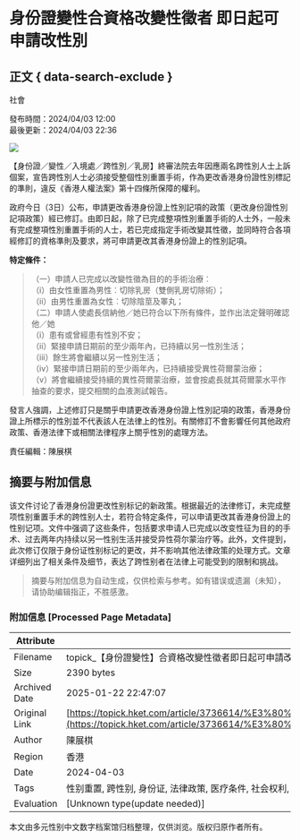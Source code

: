 # 身份證變性合資格改變性徵者 即日起可申請改性別

## 正文 { data-search-exclude }


社會

發布時間：2024/04/03 12:00  
最後更新：2024/04/03 22:36

![](https://static04.hket.com/res/v3/image/content/3735000/3736614/2A09AB13-C482-4257-B747-E025DE527761_1024.jpeg)

【身份證／變性／入境處／跨性別／乳房】終審法院去年因應兩名跨性別人士上訴個案，宣告跨性別人士必須接受整個性別重置手術，作為更改香港身份證性別標記的準則，違反《香港人權法案》第十四條所保障的權利。

政府今日（3日）公布，申請更改香港身份證上性別記項的政策（更改身份證性別記項政策）經已修訂。由即日起，除了已完成整項性別重置手術的人士外，一般未有完成整項性別重置手術的人士，若已完成指定手術改變其性徵，並同時符合各項經修訂的資格準則及要求，將可申請更改其香港身份證上的性別記項。

**特定條件：**

> （一）申請人已完成以改變性徵為目的的手術治療︰   
> （i）由女性重置為男性︰切除乳房（雙側乳房切除術）；   
> （ii）由男性重置為女性︰切除陰莖及睪丸；   
> （二）申請人使處長信納他／她已符合以下所有條件，並作出法定聲明確認他／她   
> （i）患有或曾經患有性別不安；   
> （ii）緊接申請日期前的至少兩年內，已持續以另一性別生活；   
> （iii）餘生將會繼續以另一性別生活；   
> （iv）緊接申請日期前的至少兩年內，已持續接受異性荷爾蒙治療；   
> （v）將會繼續接受持續的異性荷爾蒙治療，並會按處長就其荷爾蒙水平作抽查的要求，提交相關的血液測試報告。  

發言人強調，上述修訂只是關乎申請更改香港身份證上性別記項的政策，香港身份證上所標示的性別並不代表該人在法律上的性別。有關修訂不會影響任何其他政府政策、香港法律下或相關法律程序上關乎性別的處理方法。

責任編輯：陳展棋
<!-- tcd_original_link https://topick.hket.com/article/3736614/%E3%80%90%E8%BA%AB%E4%BB%BD%E8%AD%89%E8%AE%8A%E6%80%A7%E3%80%91%E5%90%88%E8%B3%87%E6%A0%BC%E6%94%B9%E8%AE%8A%E6%80%A7%E5%BE%B5%E8%80%85%E3%80%80%E5%8D%B3%E6%97%A5%E8%B5%B7%E5%8F%AF%E7%94%B3%E8%AB%8B%E6%94%B9%E6%80%A7%E5%88%A5 -->


## 摘要与附加信息

<!-- tcd_abstract -->
该文件讨论了香港身份證更改性别标记的新政策。根据最近的法律修订，未完成整项性别重置手术的跨性别人士，若符合特定条件，可以申请更改其香港身份證上的性别记项。文件中强调了这些条件，包括要求申请人已完成以改变性征为目的的手术、过去两年内持续以另一性别生活并接受异性荷尔蒙治疗等。此外，文件提到，此次修订仅限于身份证性别标记的更改，并不影响其他法律政策的处理方式。文章详细列出了相关条件及细节，表达了跨性别者在法律上可能受到的限制和挑战。
<!-- tcd_abstract_end -->

> 摘要与附加信息为自动生成，仅供检索与参考。如有错误或遗漏（未知），请协助编辑指正，不胜感激。

### 附加信息 [Processed Page Metadata]

| Attribute       | Value                                  |
|-----------------|----------------------------------------|
| Filename        | topick_【身份證變性】合資格改變性徵者即日起可申請改性別_-_TOPick.md                             |
| Size            | 2390 bytes                           |
| Archived Date   | 2025-01-22 22:47:07                             |
| Original Link   | [https://topick.hket.com/article/3736614/%E3%80%90%E8%BA%AB%E4%BB%BD%E8%AD%89%E8%AE%8A%E6%80%A7%E3%80%91%E5%90%88%E8%B3%87%E6%A0%BC%E6%94%B9%E8%AE%8A%E6%80%A7%E5%BE%B5%E8%80%85%E3%80%80%E5%8D%B3%E6%97%A5%E8%B5%B7%E5%8F%AF%E7%94%B3%E8%AB%8B%E6%94%B9%E6%80%A7%E5%88%A5](https://topick.hket.com/article/3736614/%E3%80%90%E8%BA%AB%E4%BB%BD%E8%AD%89%E8%AE%8A%E6%80%A7%E3%80%91%E5%90%88%E8%B3%87%E6%A0%BC%E6%94%B9%E8%AE%8A%E6%80%A7%E5%BE%B5%E8%80%85%E3%80%80%E5%8D%B3%E6%97%A5%E8%B5%B7%E5%8F%AF%E7%94%B3%E8%AB%8B%E6%94%B9%E6%80%A7%E5%88%A5)                       |
| Author          | 陳展棋                               |
| Region          | 香港                               |
| Date            | 2024-04-03                                 |
| Tags            | 性别重置, 跨性别, 身份证, 法律政策, 医疗条件, 社会权利, 性别认同, 性别平等, 性别身份, 香港法律                                 |
| Evaluation            | [Unknown type(update needed)]                                 |
<!-- tcd_table_end -->

本文由多元性别中文数字档案馆归档整理，仅供浏览。版权归原作者所有。
